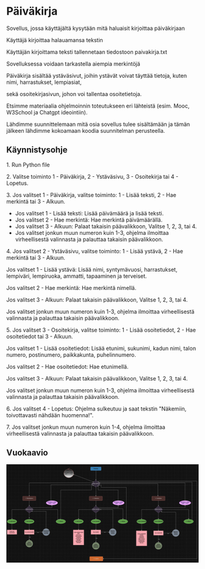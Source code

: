 # Päiväkirja

<p>Sovellus, jossa käyttäjältä kysytään mitä haluaisit kirjoittaa päiväkirjaan</p>
<p>Käyttäjä kirjoittaa halauamansa tekstin</p>
<p>Käyttäjän kirjoittama teksti tallennetaan tiedostoon paivakirja.txt</p>
<p>Sovelluksessa voidaan tarkastella aiempia merkintöjä</p>
<p>Päiväkirja sisältää ystäväsivut, joihin ystävät voivat täyttää tietoja, kuten nimi, harrastukset, lempiasiat,</p>
<p>sekä osoitekirjasivun, johon voi tallentaa osoitetietoja.</p>
<p>Etsimme materiaalia ohjelmoinnin toteutukseen eri lähteistä (esim. Mooc, W3School ja Chatgpt ideointiin).</p>
<p>Lähdimme suunnittelemaan mitä osia sovellus tulee sisältämään ja tämän jälkeen lähdimme kokoamaan koodia suunnitelman perusteella.</p>

## Käynnistysohje

<p>1. Run Python file</p>
<p>2. Valitse toiminto 1 - Päiväkirja, 2 - Ystäväsivu, 3 - Osoitekirja tai 4 - Lopetus.</p>
<p>3. Jos valitset 1 - Päiväkirja, valitse toiminto: 1 - Lisää teksti, 2 - Hae merkintä tai 3 - Alkuun.</p>
    <ul>
    <li>Jos valitset 1 - Lisää teksti: Lisää päivämäärä ja lisää teksti.</li>
    <li>Jos valitset 2 - Hae merkintä: Hae merkintä päivämäärällä.</li>
    <li>Jos valitset 3 - Alkuun: Palaat takaisin päävalikkoon, Valitse 1, 2, 3, tai 4.</li>
    <li>Jos valitset jonkun muun numeron kuin 1-3, ohjelma ilmoittaa virheellisestä valinnasta ja palauttaa takaisin päävalikkoon.</li>  
    </ul>
    
<p>4. Jos valitset 2 - Ystäväsivu, valitse toiminto: 1 - Lisää ystävä, 2 - Hae merkintä tai 3 - Alkuun.</p>
    <p>Jos valitset 1 - Lisää ystävä: Lisää nimi, syntymävuosi, harrastukset, lempiväri, lempiruoka, ammatti, tapaaminen ja terveiset.</p>
    <p>Jos valitset 2 - Hae merkintä: Hae merkintä nimellä.</p>
    <p>Jos valitset 3 - Alkuun: Palaat takaisin päävalikkoon, Valitse 1, 2, 3, tai 4.</p>
    <p>Jos valitset jonkun muun numeron kuin 1-3, ohjelma ilmoittaa virheellisestä valinnasta ja palauttaa takaisin päävalikkoon.</p>
<p>5. Jos valitset 3 - Osoitekirja, valitse toiminto: 1 - Lisää osoitetiedot, 2 - Hae osoitetiedot tai 3 - Alkuun.</p>
    <p>Jos valitset 1 - Lisää osoitetiedot: Lisää etunimi, sukunimi, kadun nimi, talon numero, postinumero, paikkakunta, puhelinnumero.</p>
    <p>Jos valitset 2 - Hae osoitetiedot: Hae etunimellä.</p>
    <p>Jos valitset 3 - Alkuun: Palaat takaisin päävalikkoon, Valitse 1, 2, 3, tai 4.</p>
    <p>Jos valitset jonkun muun numeron kuin 1-3, ohjelma ilmoittaa virheellisestä valinnasta ja palauttaa takaisin päävalikkoon.</p>
<p>6. Jos valitset 4 - Lopetus: Ohjelma sulkeutuu ja saat tekstin "Näkemiin, toivottavasti nähdään huomenna!".</p>
<p>7. Jos valitset jonkun muun numeron kuin 1-4, ohjelma ilmoittaa virheellisestä valinnasta ja palauttaa takaisin päävalikkoon.</p>

## Vuokaavio

<img src="Vuokaavio.jpg">
